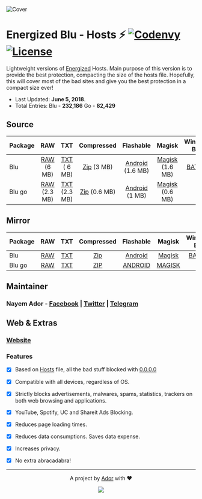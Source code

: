 ![Cover](https://ador.chorompotro.com/energized_blu_cover.svg)

# Energized Blu - Hosts ⚡ [![Codenvy](https://img.shields.io/badge/Cloud-CodeAnyWhere-7F3F97.svg)](https://codeanywhere.com/) [![License](https://img.shields.io/badge/License-MIT-blue.svg)](https://github.com/AdroitAdorKhan/Energized/blob/master/LICENSE)

Lightweight versions of [Energized](https://github.com/AdroitAdorKhan/Energized) Hosts. Main purpose of this version is to provide the best protection, compacting the size of the hosts file. Hopefully, this will cover most of the bad sites and give you the best protection in a compact size ever!

* Last Updated: **June 5, 2018**.
* Total Entries: Blu - **232,186** Go - **82,429**

## Source

Package | RAW | TXT | Compressed | Flashable | Magisk | Windows BAT
-----------|:---------:|:---------:|:---------:|:---------:|:---------:|:---------:|
Blu | [RAW](https://raw.githubusercontent.com/EnergizedProtection/EnergizedBlu/master/EnergizedBlu/energized/blu) (6 MB) | [TXT](https://raw.githubusercontent.com/EnergizedProtection/EnergizedBlu/master/EnergizedBlu/energized/blu.txt) ( 6 MB)| [Zip](https://raw.githubusercontent.com/EnergizedProtection/EnergizedBlu/master/EnergizedBlu/energized/blu.zip) (3 MB) | [Android](https://raw.githubusercontent.com/EnergizedProtection/EnergizedBlu/master/EnergizedBlu/energized/blu_android.zip) (1.6 MB) | [Magisk](https://raw.githubusercontent.com/EnergizedProtection/EnergizedBlu/master/EnergizedBlu/energized/blu_magisk.zip) (1.6 MB) | [BAT ZIP](https://raw.githubusercontent.com/EnergizedProtection/EnergizedBlu/master/EnergizedBlu/energized/blu_windows.zip)
Blu go |  [RAW](https://raw.githubusercontent.com/EnergizedProtection/EnergizedBlu/master/EnergizedBlu/energized/blu_go) (2.3 MB) | [TXT](https://raw.githubusercontent.com/EnergizedProtection/EnergizedBlu/master/EnergizedBlu/energized/blu_go.txt) (2.3 MB) | [Zip](https://raw.githubusercontent.com/EnergizedProtection/EnergizedBlu/master/EnergizedBlu/energized/blu_go.zip)  (0.6 MB)| [Android](https://raw.githubusercontent.com/EnergizedProtection/EnergizedBlu/master/EnergizedBlu/energized/blu_go_android.zip) (1 MB) | [Magisk](https://raw.githubusercontent.com/EnergizedProtection/EnergizedBlu/master/EnergizedBlu/energized/blu_go_magisk.zip) (0.6 MB) | -

## Mirror

Package | RAW | TXT | Compressed | Flashable | Magisk | Windows BAT
-----------|:---------:|:---------:|:---------:|:---------:|:---------:|:---------:|
Blu | [RAW](http://adroit.heliohost.org/energized/blu) | [TXT](http://adroit.heliohost.org/energized/blu.txt) | [Zip](http://adroit.heliohost.org/energized/blu.zip) | [Android](http://adroit.heliohost.org/energized/blu_android.zip) | [Magisk](http://adroit.heliohost.org/energized/blu_magisk.zip) | [BAT ZIP](http://adroit.heliohost.org/energized/blu_windows.zip)
Blu go | [RAW](http://adroit.heliohost.org/energized/blu_go) | [TXT](http://adroit.heliohost.org/energized/blu_go.txt) | [ZIP](http://adroit.heliohost.org/energized/blu_go.zip) | [ANDROID](http://adroit.heliohost.org/energized/blu_go_android.zip) | [MAGISK](http://adroit.heliohost.org/energized/blu_go_magisk.zip) | -

## Maintainer

### **Nayem Ador** - [Facebook](https://facebook.com/adroitadorkhan) | [Twitter](https://twitter.com/adroitadorkhan) | [Telegram](https://t.me/adroitadorkhan)

## Web & Extras

### [Website](https://ador.chorompotro.com/)

### Features

- [x] Based on [Hosts](http://lmgtfy.com/?q=what+is+hosts+file) file, all the bad stuff blocked with [0.0.0.0](http://lmgtfy.com/?q=what+is+0.0.0.0)

- [x] Compatible with all devices, regardless of OS.

- [x] Strictly blocks advertisements, malwares, spams, statistics, trackers on both web browsing and applications.

- [x] YouTube, Spotify, UC and Shareit Ads Blocking.

- [x] Reduces page loading times.

- [x] Reduces data consumptions. Saves data expense.

- [x] Increases privacy.

- [x] No extra abracadabra! 

---

<p align="center">A project by <a href="https://github.com/AdroitAdorKhan" target="_blank">Ador</a> with ❤<p>

<p align="center"><a href="https://saythanks.io/to/AdroitAdorKhan" target="_blank"><img src="https://img.shields.io/badge/Say%20Thanks-!-1EAEDB.svg"></a><p>

